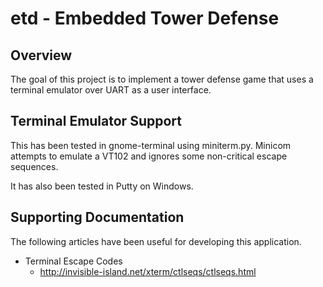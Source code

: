 # etd - Embedded Tower Defense

## Overview

The goal of this project is to implement a tower defense game that uses a
terminal emulator over UART as a user interface.

## Terminal Emulator Support

This has been tested in gnome-terminal using miniterm.py. Minicom attempts to
emulate a VT102 and ignores some non-critical escape sequences.

It has also been tested in Putty on Windows.

## Supporting Documentation

The following articles have been useful for developing this application.

* Terminal Escape Codes
    * http://invisible-island.net/xterm/ctlseqs/ctlseqs.html
